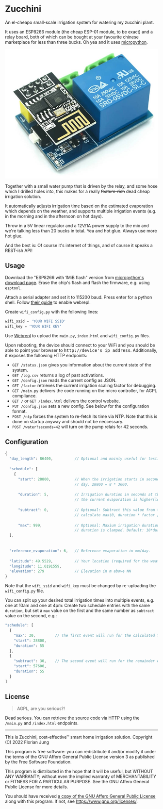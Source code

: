 # Zucchini

An el-cheapo small-scale irrigation system for watering my zucchini plant.

It uses an ESP8266 module (the cheap ESP-01 module, to be exact) and a relay board, both of which
can be bought at your favourite chinese marketplace for less than three bucks.  Oh yea and it uses
[micropython](https://micropython.org/).

![Photo of the ESP8266 relay board](esp_relay.jpg)

Together with a small water pump that is driven by the relay, and some hose which I drilled holes
into, this makes for a really ~~feature-rich~~ dead cheap irrigation solution.

It automatically adjusts irrigation time based on the estimated evaporation which depends on the
weather, and supports multiple irrigation events (e.g. in the morning and in the afternoon on hot
days).

Throw in a 5V linear regulator and a 12V/1A power supply to the mix and we're talking less than 20
bucks in total. Yea and hot glue. Always use more hot glue.

And the best is: Of course it's internet of things, and of course it speaks a REST-ish API!

## Usage

Download the "ESP8266 with 1MiB flash" version from [micropython's download
page](https://micropython.org/download/?mcu=esp8266). Erase the chip's flash and flash the firmware,
e.g. using `esptool`.

Attach a serial adapter and set it to 115200 baud. Press enter for a python shell.  Follow [their
guide](https://docs.micropython.org/en/latest/esp8266/tutorial/intro.html) to enable webrepl.

Create `wifi_config.py` with the following lines:

```python
wifi_ssid = 'YOUR WIFI SSID'
wifi_key = 'YOUR WIFI KEY'
```

Use [Webrepl](http://micropython.org/webrepl) to upload the `main.py`, `index.html` and `wifi_config.py`
files.

Upon rebooting, the device should connect to your WiFi and you should be able to point your browser
to <tt>http://device's ip address</tt>. Additionally, it exposes the following HTTP endpoints:

- `GET /status.json` gives you information about the current state of the system.
- `GET /log.csv` returns a log of past activations.
- `GET /config.json` reads the current config as JSON.
- `GET /factor` retrieves the current irrigation scaling factor for debugging.
- `GET /main.py` delivers the code running on the micro controller, for AGPL compliance.
- `GET /` or `GET /index.html` delivers the control website.
- `PUT /config.json` sets a new config. See below for the configuration format.
- `POST /ntp` forces the system to re-fetch its time via NTP. Note that this is done on startup
  anyway and should not be neccessary.
- `POST /water?seconds=42` will turn on the pump relais for 42 seconds.

## Configuration

```javascript
{
  "day_length": 86400,          // Optional and mainly useful for testing

  "schedule": [
    {
      "start": 28800,           // When the irrigation starts in seconds after the start of a
                                // day. 28800 = 8 * 3600.

      "duration": 5,            // Irrigation duration in seconds at the reference evaporation. If
                                // the current evaporation is higher(lower), this gets scaled up(down)

      "subtract": 0,            // Optional: Subtract this value from the calculated duration (i.e.,
                                // calculate max(0, duration * factor / 100 - subtract). Default: 0

      "max": 999,               // Optional: Maxium irrigation duration for this event, wo which the
                                // duration is clamped. Default: 10*duration
  ],


  "reference_evaporation": 6,   // Reference evaporation in mm/day.

  "latitude": 49.5529,          // Your location (required for the weather forecast)
  "longitude": 11.0191559,
  "elevation": 279              // Elevation in m above NN
}
```

Note that the `wifi_ssid` and `wifi_key` must be changed by re-uploading the `wifi_config.py` file.

You can split up your desired total irrigation times into multiple events, e.g. one at 10am and one
at 4pm: Create two schedule entries with the same `duration`, but set a `max` value on the first and
the same number as `subtract` value on the second, e.g.:

```javascript
"schedule": [
  {
    "max": 30,         // The first event will run for the calculated time, but at most 30 sec.
    "start": 28800,
    "duration": 55
  },
  {
    "subtract": 30,    // The second event will run for the remainder of the calculated time.
    "start": 57600,
    "duration": 55
  }
]
```

## License

> AGPL, are you serious?!

Dead serious. You can retrieve the source code via HTTP using the `/main.py` and `/index.html`
endpoints.

---

This is Zucchini, cost-effective™ smart home irrigation solution. Copyright (C)
2022 Florian Jung

This program is free software: you can redistribute it and/or modify it under
the terms of the GNU Affero General Public License version 3 as published by
the Free Software Foundation.

This program is distributed in the hope that it will be useful, but WITHOUT ANY
WARRANTY; without even the implied warranty of MERCHANTABILITY or FITNESS FOR A
PARTICULAR PURPOSE.  See the GNU Affero General Public License for more
details.

You should have received [a copy of the GNU Affero General Public
License](LICENSE) along with this program.  If not, see
<https://www.gnu.org/licenses/>.
